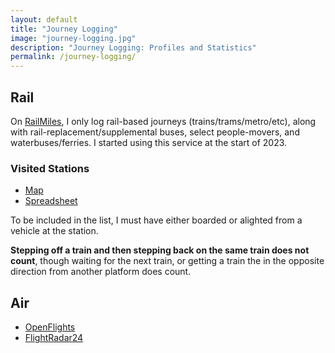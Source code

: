 ```yaml
---
layout: default
title: "Journey Logging"
image: "journey-logging.jpg"
description: "Journey Logging: Profiles and Statistics"
permalink: /journey-logging/
---
```


## Rail
On [RailMiles](https://yom.railmiles.me), I only log rail-based journeys (trains/trams/metro/etc), along with rail-replacement/supplemental buses, select people-movers, and waterbuses/ferries. I started using this service at the start of 2023.


### Visited Stations
- [Map](https://github-pages.thomasr.me/station-mapper/#gsheet)
- [Spreadsheet](https://docs.google.com/spreadsheets/d/1RD-5-8crKwORuKXBFUmFvfsBLY_4UsE08_duTvG-218/edit)

To be included in the list, I must have either boarded or alighted from a vehicle at the station.

**Stepping off a train and then stepping back on the same train does not count**, though waiting for the next train, or getting a train the in the opposite direction from another platform does count.


## Air
- [OpenFlights](https://openflights.org/user/yom)
- [FlightRadar24](https://my.flightradar24.com/imtom/)